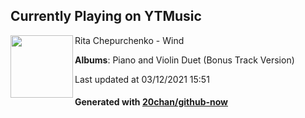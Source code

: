## Currently Playing on YTMusic

[<img align="left" width="100" src="https://lh3.googleusercontent.com/vw4ZL0RK5v8XYIDe3-GgN0f9pExwb0nzp0l9z8bDXdlKS7vFtx4zLisSX-pBPgBsYKqK2l4GW1EKHLKv">](https://music.youtube.com/watch?v=OUyOCOu1d44)

Rita Chepurchenko - Wind

**Albums**: Piano and Violin Duet (Bonus Track Version)

Last updated at 03/12/2021 15:51

#### Generated with [20chan/github-now](https://github.com/20chan/github-now)


<!--
**20chan/20chan** is a ✨ _special_ ✨ repository because its `README.md` (this file) appears on your GitHub profile.

Here are some ideas to get you started:

- 🔭 I’m currently working on ...
- 🌱 I’m currently learning ...
- 👯 I’m looking to collaborate on ...
- 🤔 I’m looking for help with ...
- 💬 Ask me about ...
- 📫 How to reach me: ...
- 😄 Pronouns: ...
- ⚡ Fun fact: ...
-->
